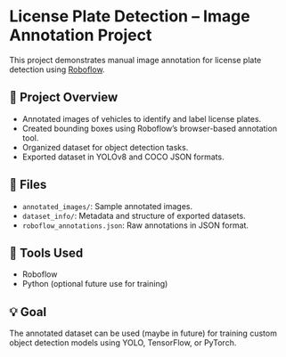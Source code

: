 # License Plate Detection – Image Annotation Project

This project demonstrates manual image annotation for license plate detection using [Roboflow](https://roboflow.com/).

## 📌 Project Overview
- Annotated images of vehicles to identify and label license plates.
- Created bounding boxes using Roboflow’s browser-based annotation tool.
- Organized dataset for object detection tasks.
- Exported dataset in YOLOv8 and COCO JSON formats.

## 📁 Files
- `annotated_images/`: Sample annotated images.
- `dataset_info/`: Metadata and structure of exported datasets.
- `roboflow_annotations.json`: Raw annotations in JSON format.

## 🔧 Tools Used
- Roboflow
- Python (optional future use for training)

## 💡 Goal
The annotated dataset can be used (maybe in future) for training custom object detection models using YOLO, TensorFlow, or PyTorch.
